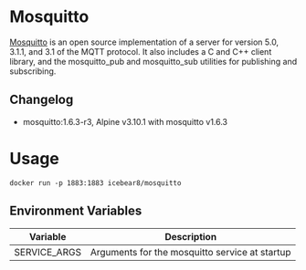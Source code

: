 # Mosquitto
[Mosquitto](https://mosquitto.org/) is an open source implementation of a server for version 5.0, 3.1.1, and 3.1 of the MQTT protocol. It also includes a C and C++ client library, and the mosquitto_pub and mosquitto_sub utilities for publishing and subscribing.

##  Changelog
* mosquitto:1.6.3-r3, Alpine v3.10.1 with mosquitto v1.6.3

# Usage
`docker run -p 1883:1883 icebear8/mosquitto`

##  Environment Variables

| Variable        | Description |
|-                |-            |
| SERVICE_ARGS    | Arguments for the mosquitto service at startup |
